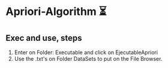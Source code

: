 <p align="center">
<h1> Apriori-Algorithm  ⏳  </h1>
</p>

## Exec and use, steps

1. Enter on Folder: Executable and click on EjecutableApriori
2. Use the .txt's on Folder DataSets to put on the File Browser.
